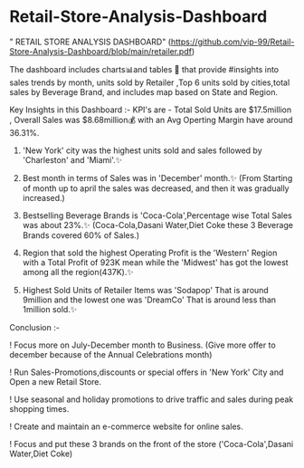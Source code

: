 # Retail-Store-Analysis-Dashboard


 " RETAIL STORE ANALYSIS DASHBOARD" (https://github.com/vip-99/Retail-Store-Analysis-Dashboard/blob/main/retailer.pdf)



The dashboard includes charts📊and tables 📑 that provide #insights into sales trends by month, units sold by Retailer ,Top 6 units sold by cities,total sales by Beverage Brand, and includes map based on State and Region.

Key Insights in this Dashboard :-
KPI's are - Total Sold Units are $17.5million , Overall Sales was $8.68million💰 with an  Avg Operting Margin have around 36.31%.

1. 'New York' city was the highest units sold and sales followed by 'Charleston' and 'Miami'.✨

2. Best month in terms of Sales was in 'December' month.✨
(From Starting of month up to april the sales was decreased, and then it was gradually increased.)

3. Bestselling Beverage Brands is 'Coca-Cola',Percentage wise Total Sales was about 23%.✨
(Coca-Cola,Dasani Water,Diet Coke these 3 Beverage Brands covered 60% of Sales.)

4. Region that sold the highest Operating Profit is the 'Western' Region with a Total Profit of 923K mean while the 'Midwest' has got the lowest among all the region(437K).✨

5. Highest Sold Units of Retailer Items was 'Sodapop' That is around 9million and the lowest one was 'DreamCo' That is around less than 1million sold.✨




Conclusion :-

! Focus more on July-December month to Business.
(Give more offer to december because of the Annual Celebrations month)

! Run Sales-Promotions,discounts or special offers in 'New York' City and Open a new Retail Store.

! Use seasonal and holiday promotions to drive traffic and sales during peak shopping times.

! Create and maintain an e-commerce website for online sales.

! Focus and put these 3 brands on the front of the store ('Coca-Cola',Dasani Water,Diet Coke)


 

